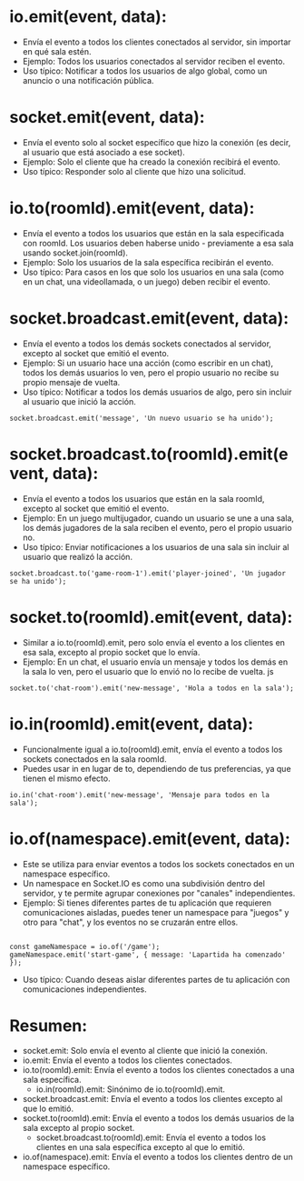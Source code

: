 # io.emit(event, data):

- Envía el evento a todos los clientes conectados al servidor, sin importar en
  qué sala estén.
- Ejemplo: Todos los usuarios conectados al servidor reciben el evento.
- Uso típico: Notificar a todos los usuarios de algo global, como un anuncio o
  una notificación pública.

# socket.emit(event, data):

- Envía el evento solo al socket específico que hizo la conexión (es decir, al
  usuario que está asociado a ese socket).
- Ejemplo: Solo el cliente que ha creado la conexión recibirá el evento.
- Uso típico: Responder solo al cliente que hizo una solicitud.

# io.to(roomId).emit(event, data):

- Envía el evento a todos los usuarios que están en la sala especificada con
  roomId. Los usuarios deben haberse unido - previamente a esa sala usando
  socket.join(roomId).
- Ejemplo: Solo los usuarios de la sala específica recibirán el evento.
- Uso típico: Para casos en los que solo los usuarios en una sala (como en un
  chat, una videollamada, o un juego) deben recibir el evento.

# socket.broadcast.emit(event, data):

- Envía el evento a todos los demás sockets conectados al servidor, excepto al
  socket que emitió el evento.
- Ejemplo: Si un usuario hace una acción (como escribir en un chat), todos los
  demás usuarios lo ven, pero el propio usuario no recibe su propio mensaje de
  vuelta.
- Uso típico: Notificar a todos los demás usuarios de algo, pero sin incluir al
  usuario que inició la acción.

```
socket.broadcast.emit('message', 'Un nuevo usuario se ha unido');
```

# socket.broadcast.to(roomId).emit(event, data):

- Envía el evento a todos los usuarios que están en la sala roomId, excepto al
  socket que emitió el evento.
- Ejemplo: En un juego multijugador, cuando un usuario se une a una sala, los
  demás jugadores de la sala reciben el evento, pero el propio usuario no.
- Uso típico: Enviar notificaciones a los usuarios de una sala sin incluir al
  usuario que realizó la acción.

```
socket.broadcast.to('game-room-1').emit('player-joined', 'Un jugador se ha unido');
```

# socket.to(roomId).emit(event, data):

- Similar a io.to(roomId).emit, pero solo envía el evento a los clientes en esa
  sala, excepto al propio socket que lo envía.
- Ejemplo: En un chat, el usuario envía un mensaje y todos los demás en la sala
  lo ven, pero el usuario que lo envió no lo recibe de vuelta. js

```
socket.to('chat-room').emit('new-message', 'Hola a todos en la sala');
```

# io.in(roomId).emit(event, data):

- Funcionalmente igual a io.to(roomId).emit, envía el evento a todos los sockets
  conectados en la sala roomId.
- Puedes usar in en lugar de to, dependiendo de tus preferencias, ya que tienen
  el mismo efecto.

```
io.in('chat-room').emit('new-message', 'Mensaje para todos en la sala');
```

# io.of(namespace).emit(event, data):

- Este se utiliza para enviar eventos a todos los sockets conectados en un
  namespace específico.
- Un namespace en Socket.IO es como una subdivisión dentro del servidor, y te
  permite agrupar conexiones por "canales" independientes.
- Ejemplo: Si tienes diferentes partes de tu aplicación que requieren
  comunicaciones aisladas, puedes tener un namespace para "juegos" y otro para
  "chat", y los eventos no se cruzarán entre ellos.

```

const gameNamespace = io.of('/game');
gameNamespace.emit('start-game', { message: 'Lapartida ha comenzado' });
```

- Uso típico: Cuando deseas aislar diferentes partes de tu aplicación con
  comunicaciones independientes.

# Resumen:

- socket.emit: Solo envía el evento al cliente que inició la conexión.
- io.emit: Envía el evento a todos los clientes conectados.
- io.to(roomId).emit: Envía el evento a todos los clientes conectados a una sala
  específica.
  - io.in(roomId).emit: Sinónimo de io.to(roomId).emit.
- socket.broadcast.emit: Envía el evento a todos los clientes excepto al que lo
  emitió.
- socket.to(roomId).emit: Envía el evento a todos los demás usuarios de la sala
  excepto al propio socket.
  - socket.broadcast.to(roomId).emit: Envía el evento a todos los clientes en
    una sala específica excepto al que lo emitió.
- io.of(namespace).emit: Envía el evento a todos los clientes dentro de un
  namespace específico.
